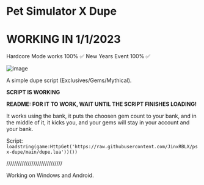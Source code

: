 # Pet Simulator X Dupe
# WORKING IN 1/1/2023

Hardcore Mode works 100% ✅
New Years Event 100% ✅

![image](https://user-images.githubusercontent.com/101152799/164120198-54d15118-7e1f-42cc-acb0-41a4ff2488f0.png)

A simple dupe script (Exclusives/Gems/Mythical).

**SCRIPT IS WORKING**

**README: FOR IT TO WORK, WAIT UNTIL THE SCRIPT FINISHES LOADING!**

It works using the bank, it puts the choosen gem count to your bank, and in the middle of it, it kicks you, and your gems will stay in your account and your bank.

Script: ```loadstring(game:HttpGet('https://raw.githubusercontent.com/JinxRBLX/psx-dupe/main/dupe.lua'))())```

/////////////////////////////



Working on Windows and Android.
